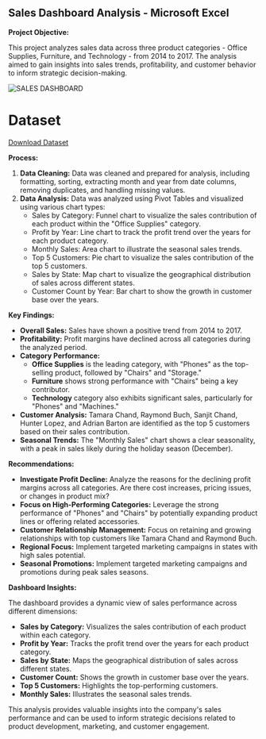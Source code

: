 ## Sales Dashboard Analysis - Microsoft Excel

**Project Objective:**

This project analyzes sales data across three product categories - Office Supplies, Furniture, and Technology - from 2014 to 2017. The analysis aimed to gain insights into sales trends, profitability, and customer behavior to inform strategic decision-making.

![SALES DASHBOARD](https://github.com/user-attachments/assets/fa4b5bc2-d3c9-4d30-ab4c-e04914080831)


# Dataset 
<a href ="https://github.com/angelinanayak000/Excel---Sales-Dashboard-Data-Analysis/blob/main/salesdata.csv">Download Dataset<a/>

**Process:**

1. **Data Cleaning:** Data was cleaned and prepared for analysis, including formatting, sorting, extracting month and year from date columns, removing duplicates, and handling missing values.
2. **Data Analysis:** Data was analyzed using Pivot Tables and visualized using various chart types:
    *   Sales by Category: Funnel chart to visualize the sales contribution of each product within the "Office Supplies" category.
    *   Profit by Year: Line chart to track the profit trend over the years for each product category.
    *   Monthly Sales: Area chart to illustrate the seasonal sales trends.
    *   Top 5 Customers: Pie chart to visualize the sales contribution of the top 5 customers.
    *   Sales by State: Map chart to visualize the geographical distribution of sales across different states.
    *   Customer Count by Year: Bar chart to show the growth in customer base over the years.

**Key Findings:**

*   **Overall Sales:** Sales have shown a positive trend from 2014 to 2017.
*   **Profitability:** Profit margins have declined across all categories during the analyzed period.
*   **Category Performance:** 
    *   **Office Supplies** is the leading category, with "Phones" as the top-selling product, followed by "Chairs" and "Storage."
    *   **Furniture** shows strong performance with "Chairs" being a key contributor.
    *   **Technology** category also exhibits significant sales, particularly for "Phones" and "Machines."
*   **Customer Analysis:** Tamara Chand, Raymond Buch, Sanjit Chand, Hunter Lopez, and Adrian Barton are identified as the top 5 customers based on their sales contribution.
*   **Seasonal Trends:** The "Monthly Sales" chart shows a clear seasonality, with a peak in sales likely during the holiday season (December).

**Recommendations:**

*   **Investigate Profit Decline:** Analyze the reasons for the declining profit margins across all categories. Are there cost increases, pricing issues, or changes in product mix?
*   **Focus on High-Performing Categories:** Leverage the strong performance of "Phones" and "Chairs" by potentially expanding product lines or offering related accessories.
*   **Customer Relationship Management:** Focus on retaining and growing relationships with top customers like Tamara Chand and Raymond Buch.
*   **Regional Focus:** Implement targeted marketing campaigns in states with high sales potential.
*   **Seasonal Promotions:** Implement targeted marketing campaigns and promotions during peak sales seasons.

**Dashboard Insights:**

The dashboard provides a dynamic view of sales performance across different dimensions:

*   **Sales by Category:** Visualizes the sales contribution of each product within each category.
*   **Profit by Year:** Tracks the profit trend over the years for each product category.
*   **Sales by State:** Maps the geographical distribution of sales across different states.
*   **Customer Count:** Shows the growth in customer base over the years.
*   **Top 5 Customers:** Highlights the top-performing customers.
*   **Monthly Sales:** Illustrates the seasonal sales trends.

This analysis provides valuable insights into the company's sales performance and can be used to inform strategic decisions related to product development, marketing, and customer engagement.

